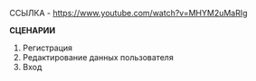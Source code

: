 ССЫЛКА - https://www.youtube.com/watch?v=MHYM2uMaRIg

**СЦЕНАРИИ**
1. Регистрация
2. Редактирование данных пользователя
3. Вход
